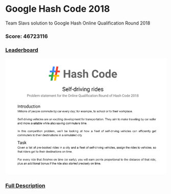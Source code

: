# Google Hash Code 2018
Team Slavs solution to Google Hash Online Qualification Round 2018
### Score: 46723116
### [Leaderboard](https://hashcode.withgoogle.com/hashcode_2018.html)

![Description](./description.png)

### [Full Description](./problem_statement.pdf)
